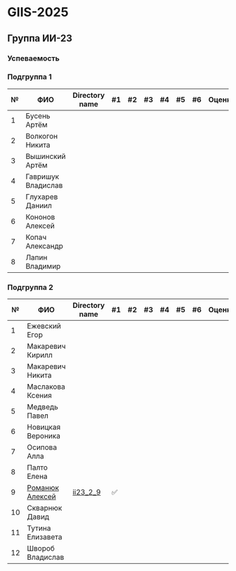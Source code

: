 # GIIS-2025

## Группа ИИ-23

### Успеваемость

### Подгруппа 1

| №  | ФИО                            | Directory name               |#1  | #2 | #3  | #4 | #5 | #6 | Оценка |
|----|--------------------------------|------------------------------|----|-----|----|-----|----|----|----|
|1|Бусень Артём|||||||||
|2|Волкогон Никита|||||||||
|3|Вышинский Артём|||||||||
|4|Гавришук Владислав|||||||||
|5|Глухарев Даниил|||||||||
|6|Кононов Алексей|||||||||
|7|Копач Александр|||||||||
|8|Лапин Владимир|||||||||

### Подгруппа 2

| №  | ФИО                            | Directory name            |#1  | #2 | #3  | #4 | #5 | #6 | Оценка |
|----|--------------------------------|---------------------------|----|-----|----|-----|----|----|----|
|1|Ежевский Егор|                           ||||||||
|2|Макаревич Кирилл|                           ||||||||
|3|Макаревич Никита|                           ||||||||
|4|Маслакова Ксения|                           ||||||||
|5|Медведь Павел|                           ||||||||
|6|Новицкая Вероника|                           ||||||||
|7|Осипова Алла|                           ||||||||
|8|Палто Елена|                           ||||||||
|9|[Романюк Алексей](https://github.com/Gomziakoff)| [ii23_2_9](trunk/ii23_2_9) |✅|||||||
|10|Скварнюк Давид|                           ||||||||
|11|Тутина Елизавета|                           ||||||||
|12|Швороб Владислав|                           ||||||||
